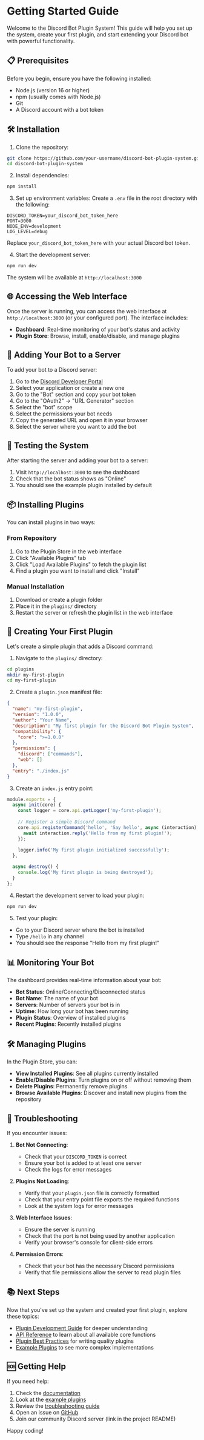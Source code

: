 # Getting Started Guide

Welcome to the Discord Bot Plugin System! This guide will help you set up the system, create your first plugin, and start extending your Discord bot with powerful functionality.

## 📋 Prerequisites

Before you begin, ensure you have the following installed:
- Node.js (version 16 or higher)
- npm (usually comes with Node.js)
- Git
- A Discord account with a bot token

## 🛠️ Installation

1. Clone the repository:
```bash
git clone https://github.com/your-username/discord-bot-plugin-system.git
cd discord-bot-plugin-system
```

2. Install dependencies:
```bash
npm install
```

3. Set up environment variables:
Create a `.env` file in the root directory with the following:
```env
DISCORD_TOKEN=your_discord_bot_token_here
PORT=3000
NODE_ENV=development
LOG_LEVEL=debug
```

Replace `your_discord_bot_token_here` with your actual Discord bot token.

4. Start the development server:
```bash
npm run dev
```

The system will be available at `http://localhost:3000`

## 🌐 Accessing the Web Interface

Once the server is running, you can access the web interface at `http://localhost:3000` (or your configured port). The interface includes:

- **Dashboard**: Real-time monitoring of your bot's status and activity
- **Plugin Store**: Browse, install, enable/disable, and manage plugins

## 🤖 Adding Your Bot to a Server

To add your bot to a Discord server:

1. Go to the [Discord Developer Portal](https://discord.com/developers/applications)
2. Select your application or create a new one
3. Go to the "Bot" section and copy your bot token
4. Go to the "OAuth2" → "URL Generator" section
5. Select the "bot" scope
6. Select the permissions your bot needs
7. Copy the generated URL and open it in your browser
8. Select the server where you want to add the bot

## 🧪 Testing the System

After starting the server and adding your bot to a server:

1. Visit `http://localhost:3000` to see the dashboard
2. Check that the bot status shows as "Online"
3. You should see the example plugin installed by default

## 📦 Installing Plugins

You can install plugins in two ways:

### From Repository
1. Go to the Plugin Store in the web interface
2. Click "Available Plugins" tab
3. Click "Load Available Plugins" to fetch the plugin list
4. Find a plugin you want to install and click "Install"

### Manual Installation
1. Download or create a plugin folder
2. Place it in the `plugins/` directory
3. Restart the server or refresh the plugin list in the web interface

## 🚀 Creating Your First Plugin

Let's create a simple plugin that adds a Discord command:

1. Navigate to the `plugins/` directory:
```bash
cd plugins
mkdir my-first-plugin
cd my-first-plugin
```

2. Create a `plugin.json` manifest file:
```json
{
  "name": "my-first-plugin",
  "version": "1.0.0",
  "author": "Your Name",
  "description": "My first plugin for the Discord Bot Plugin System",
  "compatibility": {
    "core": ">=1.0.0"
  },
  "permissions": {
    "discord": ["commands"],
    "web": []
  },
  "entry": "./index.js"
}
```

3. Create an `index.js` entry point:
```javascript
module.exports = {
  async init(core) {
    const logger = core.api.getLogger('my-first-plugin');
    
    // Register a simple Discord command
    core.api.registerCommand('hello', 'Say hello', async (interaction) => {
      await interaction.reply('Hello from my first plugin!');
    });
    
    logger.info('My first plugin initialized successfully');
  },

  async destroy() {
    console.log('My first plugin is being destroyed');
  }
};
```

4. Restart the development server to load your plugin:
```bash
npm run dev
```

5. Test your plugin:
- Go to your Discord server where the bot is installed
- Type `/hello` in any channel
- You should see the response "Hello from my first plugin!"

## 📊 Monitoring Your Bot

The dashboard provides real-time information about your bot:

- **Bot Status**: Online/Connecting/Disconnected status
- **Bot Name**: The name of your bot
- **Servers**: Number of servers your bot is in
- **Uptime**: How long your bot has been running
- **Plugin Status**: Overview of installed plugins
- **Recent Plugins**: Recently installed plugins

## 🛠️ Managing Plugins

In the Plugin Store, you can:

- **View Installed Plugins**: See all plugins currently installed
- **Enable/Disable Plugins**: Turn plugins on or off without removing them
- **Delete Plugins**: Permanently remove plugins
- **Browse Available Plugins**: Discover and install new plugins from the repository

## 🧪 Troubleshooting

If you encounter issues:

1. **Bot Not Connecting**:
   - Check that your `DISCORD_TOKEN` is correct
   - Ensure your bot is added to at least one server
   - Check the logs for error messages

2. **Plugins Not Loading**:
   - Verify that your `plugin.json` file is correctly formatted
   - Check that your entry point file exports the required functions
   - Look at the system logs for error messages

3. **Web Interface Issues**:
   - Ensure the server is running
   - Check that the port is not being used by another application
   - Verify your browser's console for client-side errors

4. **Permission Errors**:
   - Check that your bot has the necessary Discord permissions
   - Verify that file permissions allow the server to read plugin files

## 📚 Next Steps

Now that you've set up the system and created your first plugin, explore these topics:

- [Plugin Development Guide](developers/plugin-development/basics.md) for deeper understanding
- [API Reference](api-reference.md) to learn about all available core functions
- [Plugin Best Practices](plugin-best-practices.md) for writing quality plugins
- [Example Plugins](examples/) to see more complex implementations

## 🆘 Getting Help

If you need help:

1. Check the [documentation](README.md)
2. Look at the [example plugins](examples/)
3. Review the [troubleshooting guide](troubleshooting.md)
4. Open an issue on [GitHub](https://github.com/your-username/discord-bot-plugin-system/issues)
5. Join our community Discord server (link in the project README)

Happy coding!